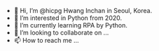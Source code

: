 - 👋 Hi, I’m @hicpg Hwang Inchan in Seoul, Korea.
- 👀 I’m interested in Python from 2020.
- 🌱 I’m currently learning RPA by Python.
- 💞️ I’m looking to collaborate on ...
- 📫 How to reach me ...

<!---
hicpg/hicpg is a ✨ special ✨ repository because its `README.md` (this file) appears on your GitHub profile.
You can click the Preview link to take a look at your changes.
--->
